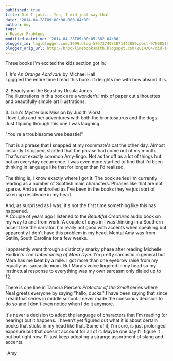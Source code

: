 ```yaml
---
published: true
title: Did I just... Yes, I did just say that
date: '2014-04-28T09:00:00.000-04:00'
author: Amy
tags:
- Reader Problems
modified_datetime: '2014-04-28T09:00:05.882-04:00'
blogger_id: tag:blogger.com,1999:blog-5767374071871443859.post-979505195549569685
blogger_orig_url: http://brooklinebooksmith.blogspot.com/2014/04/did-i-just-yes-i-did-just-say-that.html
---
```


Three books I'm excited the kids section got in:<br /><br />1. <i>It's An Orange Aardvark</i> by Michael Hall<br />I giggled the entire time I read this book. It delights me with how absurd it is.<br /><br />2. Beauty and the Beast by Ursula Jones<br />The illustrations in this book are a wonderful mix of paper cut silhouettes and beautifully simple art illustrations.<br /><br />3. Lulu's Mysterious Mission by Judith Viorst<br />I love Lulu and her adventures with both the brontosaurus and the dogs. Just flipping through this one I was laughing.<br /><br />"You're a troublesome wee beastie!" <br /><br />That is a phrase that I  snapped at my roommate's cat the other day. Almost instantly I stopped,  startled that the phrase had come out of my mouth. That's not exactly  common Amy-lingo. Not as far off as a lot of things but not an everyday  occurrence. I was even more startled to find that I'd been thinking in language like that for longer than I'd realized.<br /><br />The  thing is, I know exactly where I got it. The book series I'm currently  reading as a number of Scottish main characters. Phrases like that are  not sparse. And as embroiled as I've been in the books they've just sort  of taken up residence in my head.<br /><br />And, as surprised as I was, it's not the first time something like this has happened. <br />A Couple of years ago I listened to the <i>Beautiful Creatures</i> audio book on my way to and from work. A couple of days in I was thinking in a Southern accent like the narrator. I'm really not good with accents when speaking but apparently I don't have this problem in my head. Mental Amy was from Gatlin, South Carolina for a few weeks.<br /><br />I apparently went through a distinctly snarky phase after reading Michelle Hodkin's <i>The Unbecoming of Mara Dyer.</i> I'm pretty sarcastic in general but Mara has me beat by a mile. I got more than one eyebrow raise from my equally-as-sarcastic mom. But Mara's voice lingered in my head so my instinctual response to everything was my own sarcasm only dialed up to 12. <br /><br />There is one line in Tamora Pierce's <i>Protector of the Small</i> series where Neal greets everyone by saying "hello, ducks." I have been saying that since I read that series in middle school. I never made the conscious decision to do so and I don't even notice when I do it anymore.<br /><br />It's never a decision to adopt the language of characters that I'm reading (or hearing) but it happens. I haven't yet figured out what it is about certain books that sticks in my head like that. Some of it, I'm sure, is just prolonged exposure but that doesn't account for all of it. Maybe one day I'll figure it out but right now, I'll just keep adopting a strange assortment of slang and accents.<br /><br />-Amy<br /><br />